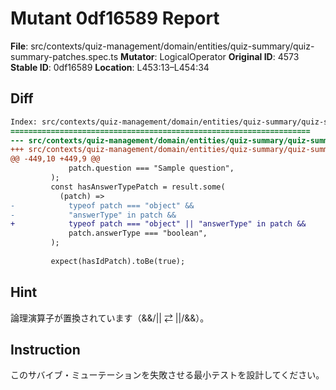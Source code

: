 # Mutant 0df16589 Report

**File**: src/contexts/quiz-management/domain/entities/quiz-summary/quiz-summary-patches.spec.ts
**Mutator**: LogicalOperator
**Original ID**: 4573
**Stable ID**: 0df16589
**Location**: L453:13–L454:34

## Diff

```diff
Index: src/contexts/quiz-management/domain/entities/quiz-summary/quiz-summary-patches.spec.ts
===================================================================
--- src/contexts/quiz-management/domain/entities/quiz-summary/quiz-summary-patches.spec.ts	original
+++ src/contexts/quiz-management/domain/entities/quiz-summary/quiz-summary-patches.spec.ts	mutated #4573
@@ -449,10 +449,9 @@
             patch.question === "Sample question",
         );
         const hasAnswerTypePatch = result.some(
           (patch) =>
-            typeof patch === "object" &&
-            "answerType" in patch &&
+            typeof patch === "object" || "answerType" in patch &&
             patch.answerType === "boolean",
         );
 
         expect(hasIdPatch).toBe(true);
```

## Hint

論理演算子が置換されています（&&/|| ⇄ ||/&&）。

## Instruction

このサバイブ・ミューテーションを失敗させる最小テストを設計してください。
